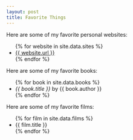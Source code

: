 ```yaml
---
layout: post
title: Favorite Things
---
```


Here are some of my favorite personal websites:

<ul>
  {% for website in site.data.sites %}
  <li><a href="http://{{ website.url }}/">{{ website.url }}</a></li>
  {% endfor %}
</ul>

Here are some of my favorite books:

<ul>
  {% for book in site.data.books %}
  <li><i>{{ book.title }}</i> by {{ book.author }}</li>
  {% endfor %}
</ul>

Here are some of my favorite films:

<ul>
  {% for film in site.data.films %}
  <li>{{ film.title }}</li>
  {% endfor %}
</ul>
